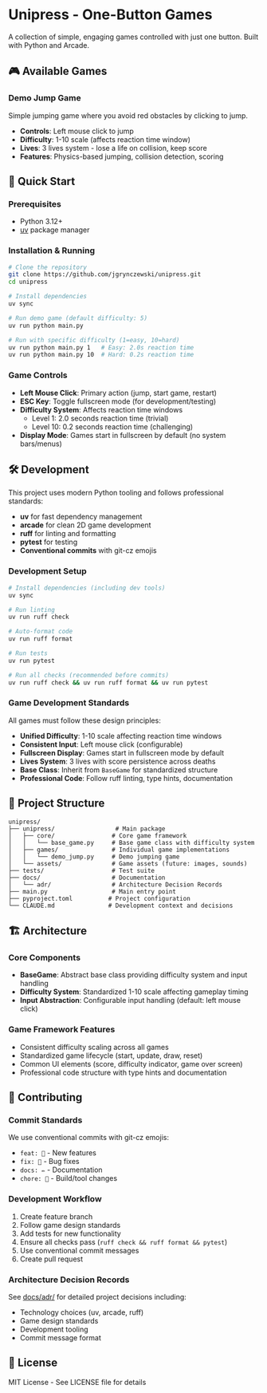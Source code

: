 # Unipress - One-Button Games

A collection of simple, engaging games controlled with just one button. Built with Python and Arcade.

## 🎮 Available Games

### Demo Jump Game
Simple jumping game where you avoid red obstacles by clicking to jump.
- **Controls**: Left mouse click to jump
- **Difficulty**: 1-10 scale (affects reaction time window)
- **Lives**: 3 lives system - lose a life on collision, keep score
- **Features**: Physics-based jumping, collision detection, scoring

## 🚀 Quick Start

### Prerequisites
- Python 3.12+
- [uv](https://docs.astral.sh/uv/) package manager

### Installation & Running

```bash
# Clone the repository
git clone https://github.com/jgrynczewski/unipress.git
cd unipress

# Install dependencies
uv sync

# Run demo game (default difficulty: 5)
uv run python main.py

# Run with specific difficulty (1=easy, 10=hard)
uv run python main.py 1   # Easy: 2.0s reaction time
uv run python main.py 10  # Hard: 0.2s reaction time
```

### Game Controls
- **Left Mouse Click**: Primary action (jump, start game, restart)
- **ESC Key**: Toggle fullscreen mode (for development/testing)
- **Difficulty System**: Affects reaction time windows
  - Level 1: 2.0 seconds reaction time (trivial)
  - Level 10: 0.2 seconds reaction time (challenging)
- **Display Mode**: Games start in fullscreen by default (no system bars/menus)

## 🛠️ Development

This project uses modern Python tooling and follows professional standards:
- **uv** for fast dependency management
- **arcade** for clean 2D game development  
- **ruff** for linting and formatting
- **pytest** for testing
- **Conventional commits** with git-cz emojis

### Development Setup

```bash
# Install dependencies (including dev tools)
uv sync

# Run linting
uv run ruff check

# Auto-format code
uv run ruff format

# Run tests
uv run pytest

# Run all checks (recommended before commits)
uv run ruff check && uv run ruff format && uv run pytest
```

### Game Development Standards

All games must follow these design principles:
- **Unified Difficulty**: 1-10 scale affecting reaction time windows
- **Consistent Input**: Left mouse click (configurable)
- **Fullscreen Display**: Games start in fullscreen mode by default
- **Lives System**: 3 lives with score persistence across deaths
- **Base Class**: Inherit from `BaseGame` for standardized structure
- **Professional Code**: Follow ruff linting, type hints, documentation

## 📁 Project Structure

```
unipress/
├── unipress/                 # Main package
│   ├── core/                # Core game framework
│   │   └── base_game.py     # Base game class with difficulty system
│   ├── games/               # Individual game implementations
│   │   └── demo_jump.py     # Demo jumping game
│   └── assets/              # Game assets (future: images, sounds)
├── tests/                   # Test suite
├── docs/                    # Documentation
│   └── adr/                 # Architecture Decision Records
├── main.py                  # Main entry point
├── pyproject.toml          # Project configuration
└── CLAUDE.md               # Development context and decisions
```

## 🏗️ Architecture

### Core Components
- **BaseGame**: Abstract base class providing difficulty system and input handling
- **Difficulty System**: Standardized 1-10 scale affecting gameplay timing
- **Input Abstraction**: Configurable input handling (default: left mouse click)

### Game Framework Features
- Consistent difficulty scaling across all games
- Standardized game lifecycle (start, update, draw, reset)
- Common UI elements (score, difficulty indicator, game over screen)
- Professional code structure with type hints and documentation

## 🤝 Contributing

### Commit Standards
We use conventional commits with git-cz emojis:
- `feat: 🎸` - New features
- `fix: 🐛` - Bug fixes
- `docs: ✏️` - Documentation
- `chore: 🤖` - Build/tool changes

### Development Workflow
1. Create feature branch
2. Follow game design standards
3. Add tests for new functionality
4. Ensure all checks pass (`ruff check && ruff format && pytest`)
5. Use conventional commit messages
6. Create pull request

### Architecture Decision Records
See [docs/adr/](docs/adr/) for detailed project decisions including:
- Technology choices (uv, arcade, ruff)
- Game design standards
- Development tooling
- Commit message format

## 📄 License

MIT License - See LICENSE file for details